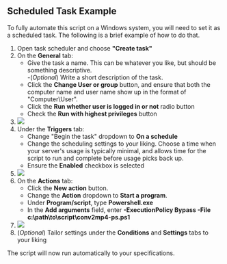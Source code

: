 ## **Scheduled Task Example**

To fully automate this script on a Windows system, you will need to set it as a scheduled task. The following is a brief example of how to do that.

1. Open task scheduler and choose **"Create task"**
2.  On the **General** tab:
	- Give the task a name. This can be whatever you like, but should be something descriptive.</li>
	-(*Optional*) Write a short description of the task.</li>
	- Click the **Change User or group** button, and ensure that both the computer name and user name show up in the format of "Computer\User".</li>
	- Click the **Run whether user is logged in or not** radio button</li>
	- Check the **Run with highest privileges** button</li></ul>
	- <img src="http://teague.io/wp-content/uploads/2017/04/1.png"></li>
3. Under the **Triggers** tab:
	- Change "Begin the task" dropdown to **On a schedule**</li>
	- Change the scheduling settings to your liking. Choose a time when your server's usage is typically minimal, and allows time for the script to run and complete before usage picks back up.</li>
	- Ensure the **Enabled** checkbox is selected</li></ul>
	- <img src="http://teague.io/wp-content/uploads/2017/04/2.png"></li>
4. On the **Actions** tab:
	- Click the **New action** button.</li>
	- Change the **Action** dropdown to **Start a program**.</li>
	- Under **Program/script**, type **Powershell.exe**</li>
	- In the **Add arguments** field, enter **-ExecutionPolicy Bypass -File c:\path\to\script\conv2mp4-ps.ps1**</li></ul>
	- <img src="http://teague.io/wp-content/uploads/2017/04/3.png"></li>
	- (*Optional*) Tailor settings under the **Conditions** and **Settings** tabs to your liking</li></ol>

The script will now run automatically to your specifications.
